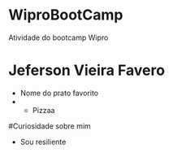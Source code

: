 # WiproBootCamp
Atividade do bootcamp Wipro

# Jeferson Vieira Favero
- Nome do prato favorito
- - Pizzaa

#Curiosidade sobre mim
- Sou resiliente

